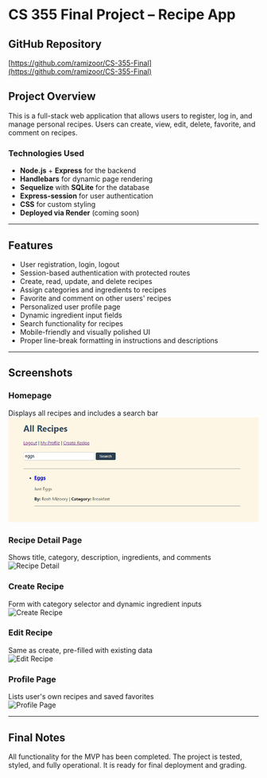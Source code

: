 # CS 355 Final Project – Recipe App

## GitHub Repository
[https://github.com/ramizoor/CS-355-Final](https://github.com/ramizoor/CS-355-Final)

## Project Overview
This is a full-stack web application that allows users to register, log in, and manage personal recipes. Users can create, view, edit, delete, favorite, and comment on recipes.

### Technologies Used
- **Node.js** + **Express** for the backend
- **Handlebars** for dynamic page rendering
- **Sequelize** with **SQLite** for the database
- **Express-session** for user authentication
- **CSS** for custom styling
- **Deployed via Render** (coming soon)

---

## Features
- User registration, login, logout
- Session-based authentication with protected routes
- Create, read, update, and delete recipes
- Assign categories and ingredients to recipes
- Favorite and comment on other users' recipes
- Personalized user profile page
- Dynamic ingredient input fields
- Search functionality for recipes
- Mobile-friendly and visually polished UI
- Proper line-break formatting in instructions and descriptions

---

## Screenshots

### Homepage  
Displays all recipes and includes a search bar  
![Homepage](./screenshots/home.png)

### Recipe Detail Page  
Shows title, category, description, ingredients, and comments  
![Recipe Detail](./screenshots/recipe-detail.png)

### Create Recipe  
Form with category selector and dynamic ingredient inputs  
![Create Recipe](./screenshots/create-recipe.png)

### Edit Recipe  
Same as create, pre-filled with existing data  
![Edit Recipe](./screenshots/edit-recipe.png)

### Profile Page  
Lists user's own recipes and saved favorites  
![Profile Page](./screenshots/profile-page.png)

---

## Final Notes
All functionality for the MVP has been completed. The project is tested, styled, and fully operational. It is ready for final deployment and grading.


